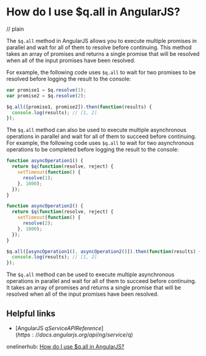 # How do I use $q.all in AngularJS?
// plain

The `$q.all` method in AngularJS allows you to execute multiple promises in parallel and wait for all of them to resolve before continuing. This method takes an array of promises and returns a single promise that will be resolved when all of the input promises have been resolved.

For example, the following code uses `$q.all` to wait for two promises to be resolved before logging the result to the console:

```javascript
var promise1 = $q.resolve(1);
var promise2 = $q.resolve(2);

$q.all([promise1, promise2]).then(function(results) {
  console.log(results); // [1, 2]
});
```

The `$q.all` method can also be used to execute multiple asynchronous operations in parallel and wait for all of them to succeed before continuing. For example, the following code uses `$q.all` to wait for two asynchronous operations to be completed before logging the result to the console:

```javascript
function asyncOperation1() {
  return $q(function(resolve, reject) {
    setTimeout(function() {
      resolve(1);
    }, 1000);
  });
}

function asyncOperation2() {
  return $q(function(resolve, reject) {
    setTimeout(function() {
      resolve(2);
    }, 1000);
  });
}

$q.all([asyncOperation1(), asyncOperation2()]).then(function(results) {
  console.log(results); // [1, 2]
});
```

The `$q.all` method can be used to execute multiple asynchronous operations in parallel and wait for all of them to succeed before continuing. It takes an array of promises and returns a single promise that will be resolved when all of the input promises have been resolved.

## Helpful links
- [AngularJS $q Service API Reference](https://docs.angularjs.org/api/ng/service/$q)

onelinerhub: [How do I use $q.all in AngularJS?](https://onelinerhub.com/angularjs/how-do-i-use--q-all-in-angularjs)